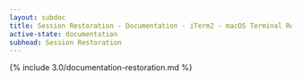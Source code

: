 ```yaml
---
layout: subdoc
title: Session Restoration - Documentation - iTerm2 - macOS Terminal Replacement
active-state: documentation
subhead: Session Restoration
---
```

{% include 3.0/documentation-restoration.md %}

